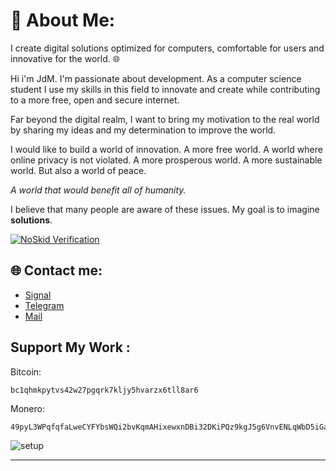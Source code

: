 # 💫 About Me:


I create digital solutions optimized for computers, comfortable for users and innovative for the world. 🌐

Hi i'm JdM. I'm passionate about development. As a computer science student I use my skills in this field to innovate and create while contributing to a more free, open and secure internet.

Far beyond the digital realm, I want to bring my motivation to the real world by sharing my ideas and my determination to improve the world.

I would like to build a world of innovation. A more free world. A world where online privacy is not violated. A more prosperous world. A more sustainable world. But also a world of peace. 

*A world that would benefit all of humanity.*

I believe that many people are aware of these issues. My goal is to imagine **solutions**.

[![NoSkid Verification](https://noskid.today/badge/470x200/?repo=judemont/judemont)](https://noskid.today)
## 🌐 Contact me:
- [Signal](https://signal.me/#eu/F5CqLbRjbB-Sl8nL-6HtD3Sg7zbbUq4TcQWOp56-ygzyYVoVm0NIxpZAgwTAka4u)
- [Telegram](https://t.me/judemont)
- [Mail](mailto:julien@rmbi.ch?subject=Hello)

## Support My Work :

Bitcoin: 
```
bc1qhmkpytvs42w27pgqrk7kljy5hvarzx6tll8ar6
```

Monero:
```
49pyL3WPqfqfaLweCYFYbsWQi2bvKqmAHixewxnDBi32DKiPQz9kgJ5g6VnvENLqWbD5iGasQQvG7GVVg6B3HYu5Gqx4JSn
```


![setup](https://github.com/user-attachments/assets/173887b2-20fc-4165-b912-c7a7fd965588)

---



